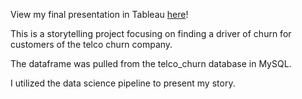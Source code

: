 View my final presentation in Tableau [here](https://public.tableau.com/app/profile/desiree.mcelroy/viz/storytelling_project/Story1)!


This is a storytelling project focusing on finding a driver of churn for customers of the telco churn company.

The dataframe was pulled from the telco_churn database in MySQL.

I utilized the data science pipeline to present my story.


